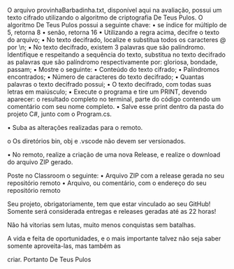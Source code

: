 O arquivo provinhaBarbadinha.txt, disponível aqui na avaliação, possui um texto cifrado
utilizando o algoritmo de criptografia De Teus Pulos. O algoritmo De Teus Pulos possui a
seguinte chave:
• se índice for múltiplo de 5, retorna 8
• senão, retorna 16
▪ Utilizando a regra acima, decifre o texto do arquivo;
▪ No texto decifrado, localize e substitua todos os caracteres @ por \n;
▪ No texto decifrado, existem 3 palavras que são palíndromo. Identifique e respeitando a
sequência do texto, substitua no texto decifrado as palavras que são palíndromo
respectivamente por: gloriosa, bondade, passam;
▪ Mostre o seguinte:
• Conteúdo do texto cifrado;
• Palíndromos encontrados;
• Número de caracteres do texto decifrado;
• Quantas palavras o texto decifrado possui;
• O texto decifrado, com todas suas letras em maiúsculo;
▪ Execute o programa e tire um PRINT, devendo aparecer: o resultado completo no terminal,
parte do código contendo um comentário com seu nome completo.
• Salve esse print dentro da pasta do projeto C#, junto com o Program.cs.

• Suba as alterações realizadas para o remoto.

o Os diretórios bin, obj e .vscode não devem ser versionados.

• No remoto, realize a criação de uma nova Release, e realize o download do arquivo ZIP gerado.

Poste no Classroom o seguinte:
• Arquivo ZIP com a release gerada no seu repositório remoto
• Arquivo, ou comentário, com o endereço do seu repositório remoto

Seu projeto, obrigatoriamente, tem que estar vinculado ao seu GitHub!
Somente será considerada entregas e releases geradas até as 22 horas!

Não há vitorias sem lutas, muito menos conquistas sem batalhas.

A vida e feita de oportunidades, e o mais importante talvez não seja saber somente aproveita-las, mas também as

criar.
Portanto De Teus Pulos